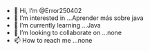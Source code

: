 - 👋 Hi, I’m @Error250402
- 👀 I’m interested in ...Aprender más sobre java
- 🌱 I’m currently learning ...Java 
- 💞️ I’m looking to collaborate on ...none
- 📫 How to reach me ...none

<!---
Error250402/Error250402 is a ✨ special ✨ repository because its `README.md` (this file) appears on your GitHub profile.
You can click the Preview link to take a look at your changes.
--->
